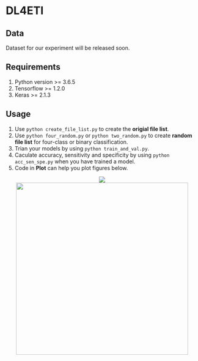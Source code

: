 # DL4ETI
## Data
Dataset for our experiment will be released soon.

## Requirements
1. Python version >= 3.6.5
2. Tensorflow >= 1.2.0
3. Keras >= 2.1.3  

## Usage
1. Use `python create_file_list.py` to create the __origial file list__.
2. Use `python four_random.py` or `python two_random.py` to create __random file list__ for four-class or binary classification.
3. Trian your models by using `python train_and_val.py`.
4. Caculate accuracy, sensitivity and specificity by using `python acc_sen_spe.py` when you have trained a model. 
5. Code in __Plot__ can help you plot figures below.

<div align='center'><img src="https://github.com/ssea-lab/DL4ETI/blob/master/readme_img/CM.png"/></div>
<div align='center'><img width="450" height="450" src="https://github.com/ssea-lab/DL4ETI/blob/master/readme_img/ROC.png"/></div>
